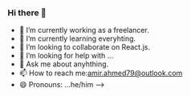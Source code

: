 ### Hi there 👋
- 🔭 I’m currently working as a freelancer.
- 🌱 I’m currently learning everyhting.
- 👯 I’m looking to collaborate on React.js.
- 🤔 I’m looking for help with ...
- 💬 Ask me about anyhthing.
- 📫 How to reach me:amir.ahmed79@outlook.com
- 😄 Pronouns: ...he/him
-->
